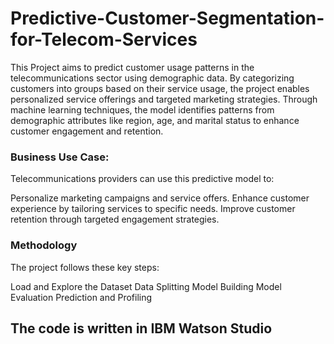 # Predictive-Customer-Segmentation-for-Telecom-Services

This Project aims to predict customer usage patterns in the telecommunications sector using demographic data. By categorizing customers into groups based on their service usage, the project enables personalized service offerings and targeted marketing strategies. Through machine learning techniques, the model identifies patterns from demographic attributes like region, age, and marital status to enhance customer engagement and retention.

### Business Use Case:
Telecommunications providers can use this predictive model to:

Personalize marketing campaigns and service offers.
Enhance customer experience by tailoring services to specific needs.
Improve customer retention through targeted engagement strategies.

### Methodology
The project follows these key steps:

Load and Explore the Dataset
Data Splitting
Model Building
Model Evaluation
Prediction and Profiling


## The code is written in IBM Watson Studio
